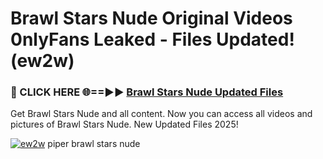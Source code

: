 # Brawl Stars Nude Original Videos 0nlyFans Leaked - Files Updated! (ew2w)

<h3>🔴 CLICK HERE 🌐==►► <a href="https://tinyurl.com/5h6xmrr3" rel="nofollow">Brawl Stars Nude Updated Files</a></h3>

Get Brawl Stars Nude and all content. Now you can access all videos and pictures of Brawl Stars Nude. New Updated Files 2025!

[![ew2w](https://i.imgur.com/KVD873Z.gif)](https://tinyurl.com/5h6xmrr3)
piper brawl stars nude
